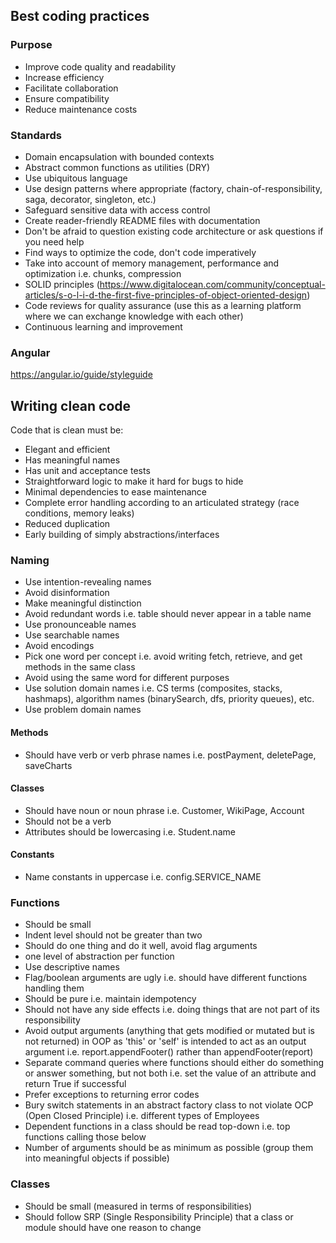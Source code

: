 ## Best coding practices

### Purpose

- Improve code quality and readability
- Increase efficiency
- Facilitate collaboration
- Ensure compatibility
- Reduce maintenance costs

### Standards

- Domain encapsulation with bounded contexts
- Abstract common functions as utilities (DRY)
- Use ubiquitous language
- Use design patterns where appropriate (factory, chain-of-responsibility, saga, decorator, singleton, etc.)
- Safeguard sensitive data with access control
- Create reader-friendly README files with documentation
- Don't be afraid to question existing code architecture or ask questions if you need help
- Find ways to optimize the code, don't code imperatively
- Take into account of memory management, performance and optimization i.e. chunks, compression
- SOLID principles (https://www.digitalocean.com/community/conceptual-articles/s-o-l-i-d-the-first-five-principles-of-object-oriented-design)
- Code reviews for quality assurance (use this as a learning platform where we can exchange knowledge with each other)
- Continuous learning and improvement

### Angular

https://angular.io/guide/styleguide

## Writing clean code

Code that is clean must be:

- Elegant and efficient
- Has meaningful names
- Has unit and acceptance tests
- Straightforward logic to make it hard for bugs to hide
- Minimal dependencies to ease maintenance
- Complete error handling according to an articulated strategy (race conditions, memory leaks)
- Reduced duplication
- Early building of simply abstractions/interfaces

### Naming

- Use intention-revealing names
- Avoid disinformation
- Make meaningful distinction
- Avoid redundant words i.e. table should never appear in a table name
- Use pronounceable names
- Use searchable names
- Avoid encodings
- Pick one word per concept i.e. avoid writing fetch, retrieve, and get methods in the same class
- Avoid using the same word for different purposes
- Use solution domain names i.e. CS terms (composites, stacks, hashmaps), algorithm names (binarySearch, dfs, priority queues), etc.
- Use problem domain names

#### Methods

- Should have verb or verb phrase names i.e. postPayment, deletePage, saveCharts

#### Classes

- Should have noun or noun phrase i.e. Customer, WikiPage, Account
- Should not be a verb
- Attributes should be lowercasing i.e. Student.name

#### Constants

- Name constants in uppercase i.e. config.SERVICE_NAME

### Functions

- Should be small
- Indent level should not be greater than two
- Should do one thing and do it well, avoid flag arguments
- one level of abstraction per function
- Use descriptive names
- Flag/boolean arguments are ugly i.e. should have different functions handling them
- Should be pure i.e. maintain idempotency
- Should not have any side effects i.e. doing things that are not part of its responsibility
- Avoid output arguments (anything that gets modified or mutated but is not returned) in OOP as 'this' or 'self' is intended to act as an output argument i.e. report.appendFooter() rather than appendFooter(report)
- Separate command queries where functions should either do something or answer something, but not both i.e. set the value of an attribute and return True if successful
- Prefer exceptions to returning error codes
- Bury switch statements in an abstract factory class to not violate OCP (Open Closed Principle) i.e. different types of Employees
- Dependent functions in a class should be read top-down i.e. top functions calling those below
- Number of arguments should be as minimum as possible (group them into meaningful objects if possible)

### Classes

- Should be small (measured in terms of responsibilities)
- Should follow SRP (Single Responsibility Principle) that a class or module should have one reason to change
